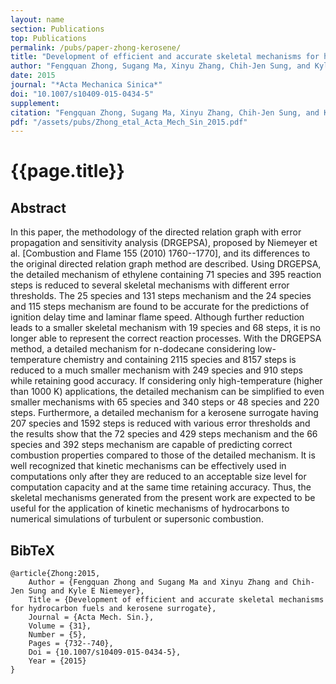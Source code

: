 ```yaml
---
layout: name
section: Publications
top: Publications
permalink: /pubs/paper-zhong-kerosene/
title: "Development of efficient and accurate skeletal mechanisms for hydrocarbon fuels and kerosene surrogate"
author: "Fengquan Zhong, Sugang Ma, Xinyu Zhang, Chih-Jen Sung, and Kyle E. Niemeyer"
date: 2015
journal: "*Acta Mechanica Sinica*"
doi: "10.1007/s10409-015-0434-5"
supplement:
citation: "Fengquan Zhong, Sugang Ma, Xinyu Zhang, Chih-Jen Sung, and Kyle E. Niemeyer (2015), Development of efficient and accurate skeletal mechanisms for hydrocarbon fuels and kerosene surrogate, *Acta Mech Sin*, 31(5) 732--740, doi:10.1007/s10409-015-0434-5"
pdf: "/assets/pubs/Zhong_etal_Acta_Mech_Sin_2015.pdf"
---
```


{{page.title}}
==============

## Abstract

In this paper, the methodology of the directed relation graph with error propagation and sensitivity analysis (DRGEPSA), proposed by Niemeyer et al. \[Combustion and Flame 155 (2010) 1760--1770\], and its differences to the original directed relation graph method are described. Using DRGEPSA, the detailed mechanism of ethylene containing 71 species and 395 reaction steps is reduced to several skeletal mechanisms with different error thresholds. The 25 species and 131 steps mechanism and the 24 species and 115 steps mechanism are found to be accurate for the predictions of ignition delay time and laminar flame speed. Although further reduction leads to a smaller skeletal mechanism with 19 species and 68 steps, it is no longer able to represent the correct reaction processes. With the DRGEPSA method, a detailed mechanism for n-dodecane considering low-temperature chemistry and containing 2115 species and 8157 steps is reduced to a much smaller mechanism with 249 species and 910 steps while retaining good accuracy. If considering only high-temperature (higher than 1000 K) applications, the detailed mechanism can be simplified to even smaller mechanisms with 65 species and 340 steps or 48 species and 220 steps. Furthermore, a detailed mechanism for a kerosene surrogate having 207 species and 1592 steps is reduced with various error thresholds and the results show that the 72 species and 429 steps mechanism and the 66 species and 392 steps mechanism are capable of predicting correct combustion properties compared to those of the detailed mechanism. It is well recognized that kinetic mechanisms can be effectively used in computations only after they are reduced to an acceptable size level for computation capacity and at the same time retaining accuracy. Thus, the skeletal mechanisms generated from the present work are expected to be useful for the application of kinetic mechanisms of hydrocarbons to numerical simulations of turbulent or supersonic combustion.

## BibTeX

    @article{Zhong:2015,
        Author = {Fengquan Zhong and Sugang Ma and Xinyu Zhang and Chih-Jen Sung and Kyle E Niemeyer},
        Title = {Development of efficient and accurate skeletal mechanisms for hydrocarbon fuels and kerosene surrogate},
        Journal = {Acta Mech. Sin.},
        Volume = {31},
        Number = {5},
        Pages = {732--740},
        Doi = {10.1007/s10409-015-0434-5},
        Year = {2015}
    }
